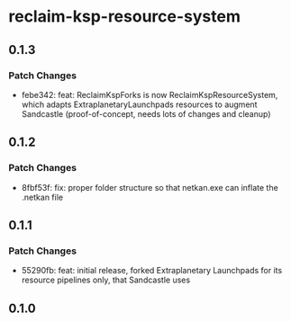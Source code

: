 # reclaim-ksp-resource-system

## 0.1.3

### Patch Changes

- febe342: feat: ReclaimKspForks is now ReclaimKspResourceSystem, which adapts ExtraplanetaryLaunchpads resources to augment Sandcastle (proof-of-concept, needs lots of changes and cleanup)

## 0.1.2

### Patch Changes

- 8fbf53f: fix: proper folder structure so that netkan.exe can inflate the .netkan file

## 0.1.1

### Patch Changes

- 55290fb: feat: initial release, forked Extraplanetary Launchpads for its resource pipelines only, that Sandcastle uses

## 0.1.0
